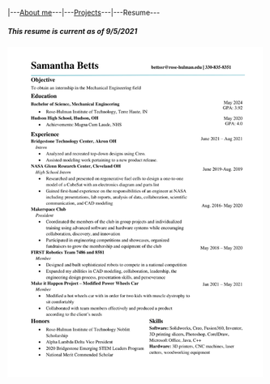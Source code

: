  |---[About me](./index.html)---|---[Projects](./projects.html)---|---Resume---

##### This resume is current as of 9/5/2021


![resume](/assets/img/Resume.png)
